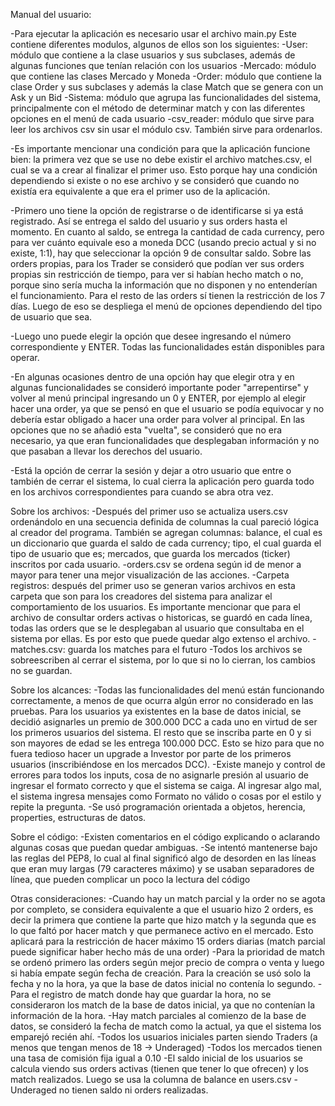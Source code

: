 Manual del usuario:

-Para ejecutar la aplicación es necesario usar el archivo main.py
Este contiene diferentes modulos, algunos de ellos son los siguientes:
	-User: módulo que contiene a la clase usuarios y sus subclases, además de algunas funciones que tenían relación con los usuarios
	-Mercado: módulo que contiene las clases Mercado y Moneda
	-Order: módulo que contiene la clase Order y sus subclases y además la clase Match que se genera con un Ask y un Bid
	-Sistema: módulo que agrupa las funcionalidades del sistema, principalmente con el método de determinar match y con las diferentes opciones en el menú de cada usuario
	-csv_reader: módulo que sirve para leer los archivos csv sin usar el módulo csv. También sirve para ordenarlos.

-Es importante mencionar una condición para que la aplicación funcione bien: la primera vez que se use no debe existir el archivo matches.csv, el cual se va a crear al finalizar el primer uso. Esto porque hay una condición dependiendo si existe o no ese archivo y se consideró que cuando no existía era equivalente a que era el primer uso de la aplicación.

-Primero uno tiene la opción de registrarse o de identificarse si ya está registrado. Así se entrega el saldo del usuario y sus orders hasta el momento. En cuanto al saldo, se entrega la cantidad de cada currency, pero para ver cuánto equivale eso a moneda DCC (usando precio actual y si no existe, 1:1), hay que seleccionar la opción 9 de consultar saldo. Sobre las orders propias, para los Trader se consideró que podían ver sus orders propias sin restricción de tiempo, para ver si habían hecho match o no, porque sino sería mucha la información que no disponen y no entenderían el funcionamiento. Para el resto de las orders sí tienen la restricción de los 7 días. Luego de eso se despliega el menú de opciones dependiendo del tipo de usuario que sea.

-Luego uno puede elegir la opción que desee ingresando el número correspondiente y ENTER. Todas las funcionalidades están disponibles para operar.

-En algunas ocasiones dentro de una opción hay que elegir otra y en algunas funcionalidades se consideró importante poder "arrepentirse" y volver al menú principal ingresando un 0 y ENTER, por ejemplo al elegir hacer una order, ya que se pensó en que el usuario se podía equivocar y no debería estar obligado a hacer una order para volver al principal. En las opciones que no se añadió esta "vuelta", se consideró que no era necesario, ya que eran funcionalidades que desplegaban información y no que pasaban a llevar los derechos del usuario.

-Está la opción de cerrar la sesión y dejar a otro usuario que entre o también de cerrar el sistema, lo cual cierra la aplicación pero guarda todo en los archivos correspondientes para cuando se abra otra vez.

Sobre los archivos:
-Después del primer uso se actualiza users.csv ordenándolo en una secuencia definida de columnas la cual pareció lógica al creador del programa. También se agregan columnas: balance, el cual es un diccionario que guarda el saldo de cada currency; tipo, el cual guarda el tipo de usuario que es; mercados, que guarda los mercados (ticker) inscritos por cada usuario.
-orders.csv se ordena según id de menor a mayor para tener una mejor visualización de las acciones.
-Carpeta registros: después del primer uso se generan varios archivos en esta carpeta que son para los creadores del sistema para analizar el comportamiento de los usuarios. Es importante mencionar que para el archivo de consultar orders activas o historicas, se guardó en cada línea, todas las orders que se le desplegaban al usuario que consultaba en el sistema por ellas. Es por esto que puede quedar algo extenso el archivo.
-matches.csv: guarda los matches para el futuro
-Todos los archivos se sobreescriben al cerrar el sistema, por lo que si no lo cierran, los cambios no se guardan.

Sobre los alcances:
-Todas las funcionalidades del menú están funcionando correctamente, a menos de que ocurra algún error no considerado en las pruebas. Para los usuarios ya existentes en la base de datos inicial, se decidió asignarles un premio de 300.000 DCC a cada uno en virtud de ser los primeros usuarios del sistema. El resto que se inscriba parte en 0 y si son mayores de edad se les entrega 100.000 DCC. Esto se hizo para que no fuera tedioso hacer un upgrade a Investor por parte de los primeros usuarios (inscribiéndose en los mercados DCC).
-Existe manejo y control de errores para todos los inputs, cosa de no asignarle presión al usuario de ingresar el formato correcto y que el sistema se caiga. Al ingresar algo mal, el sistema ingresa mensajes como Formato no válido o cosas por el estilo y repite la pregunta.
-Se usó programación orientada a objetos, herencia, properties, estructuras de datos.

Sobre el código:
-Existen comentarios en el código explicando o aclarando algunas cosas que puedan quedar ambiguas.
-Se intentó mantenerse bajo las reglas del PEP8, lo cual al final significó algo de desorden en las líneas que eran muy largas (79 caracteres máximo) y se usaban separadores de línea, que pueden complicar un poco la lectura del código

Otras consideraciones:
-Cuando hay un match parcial y la order no se agota	por completo, se considera equivalente a que el usuario hizo 2 orders, es decir la primera que contiene la parte que hizo match y la segunda que es lo que faltó por hacer match y que permanece activo en el mercado. Esto aplicará para la restricción de hacer máximo 15 orders diarias (match parcial puede significar haber hecho más de una order)
-Para la prioridad de match se ordenó primero las orders según mejor precio de compra o venta y luego si había empate según fecha de creación. Para la creación se usó solo la fecha y no la hora, ya que la base de datos inicial no contenía lo segundo.
-Para el registro de match donde hay que guardar la hora, no se consideraron los match de la base de datos inicial, ya que no contenían la información de la hora.
-Hay match parciales al comienzo de la base de datos, se consideró la fecha de match como la actual, ya que el sistema los emparejó recién ahí.
-Todos los usuarios iniciales parten siendo Traders (a menos que tengan menos de 18 -> Underaged)
-Todos los mercados tienen una tasa de comisión fija igual a 0.10
-El saldo inicial de los usuarios se calcula viendo sus orders activas (tienen que tener lo que ofrecen) y los match realizados. Luego se usa la columna de balance en users.csv
-Underaged no tienen saldo ni orders realizadas.

